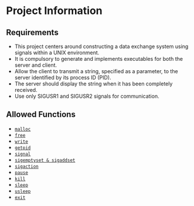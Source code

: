 # Project Information

## Requirements
 - This project centers around constructing a data exchange system using signals within a UNIX environment.
 - It is compulsory to generate and implements executables for both the server and client.
 - Allow the client to transmit a string, specified as a parameter, to the server identified by its process ID (PID).
 - The server should display the string when it has been completely received.
 - Use only SIGUSR1 and SIGUSR2 signals for communication.

## Allowed Functions

- [`malloc`](https://man7.org/linux/man-pages/man3/free.3.html)
- [`free`](https://man7.org/linux/man-pages/man3/free.3.html)
- [`write`](https://man7.org/linux/man-pages/man2/write.2.html)
- [`getpid`](https://man7.org/linux/man-pages/man2/getpid.2.html)
- [`signal`](https://man7.org/linux/man-pages/man2/signal.2.html)
- [`sigemptyset & sigaddset`](https://man7.org/linux/man-pages/man3/sigsetops.3.html)
- [`sigaction`](https://man7.org/linux/man-pages/man2/sigaction.2.html)
- [`pause`](https://man7.org/linux/man-pages/man2/pause.2.html)
- [`kill`](https://man7.org/linux/man-pages/man2/kill.2.html)
- [`sleep`](https://man7.org/linux/man-pages/man3/sleep.3.html)
- [`usleep`](https://man7.org/linux/man-pages/man3/usleep.3.html)
- [`exit`](https://man7.org/linux/man-pages/man3/exit.3.html)
